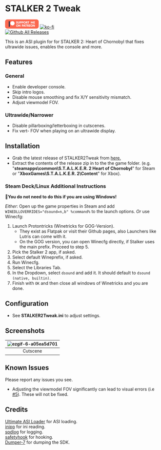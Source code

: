 # STALKER 2 Tweak
[![Patreon-Button](https://raw.githubusercontent.com/Lyall/STALKER2Tweak/refs/heads/master/.github/Patreon-Button.png)](https://www.patreon.com/Wintermance) [![ko-fi](https://ko-fi.com/img/githubbutton_sm.svg)](https://ko-fi.com/W7W01UAI9)<br />
[![Github All Releases](https://img.shields.io/github/downloads/Lyall/STALKER2Tweak/total.svg)](https://github.com/Lyall/STALKER2Tweak/releases)

This is an ASI plugin for for STALKER 2: Heart of Chornobyl that fixes ultrawide issues, enables the console and more.

## Features
### General
- Enable developer console.
- Skip intro logos.
- Disable mouse smoothing and fix X/Y sensitivity mismatch.
- Adjust viewmodel FOV.

### Ultrawide/Narrower
- Disable pillarboxing/letterboxing in cutscenes.
- Fix vert- FOV when playing on an ultrawide display.

## Installation
- Grab the latest release of STALKER2Tweak from [here.](https://github.com/Lyall/STALKER2Tweak/releases)
- Extract the contents of the release zip in to the the game folder.
(e.g. "**steamapps\common\S.T.A.L.K.E.R. 2 Heart of Chornobyl**" for Steam or "**XboxGames\S.T.A.L.K.E.R. 2\Content**" for Xbox).

### Steam Deck/Linux Additional Instructions
🚩**You do not need to do this if you are using Windows!**

*Either*: Open up the game properties in Steam and add `WINEDLLOVERRIDES="dsound=n,b" %command%` to the launch options.
*Or* use Winecfg:
1. Launch Protontricks (Winetricks for GOG-Version).
    - They exist as Flatpak or visit their Github pages, also Launchers like Lutris can come with it.
    - On the GOG version, you can open Winecfg directly, if Stalker uses the main prefix. Proceed to step 5.
2. Pick the Stalker 2 app, if asked.
3. Select default Wineprefix, if asked.
4. Run Winecfg.
5. Select the Libraries Tab.
6. In the Dropdown, select `dsound` and add it. It should default to `dsound (native, builtin)`.
7. Finish with `OK` and then close all windows of Winetricks and you are done.

## Configuration
- See **STALKER2Tweak.ini** to adjust settings.

## Screenshots

| ![ezgif-6-a05ea5d701](https://github.com/user-attachments/assets/cdf6a125-a112-4f29-a637-71f22743f388) |
|:--------------------------:|
| Cutscene |

## Known Issues
Please report any issues you see.

- Adjusting the viewmodel FOV significantly can lead to visual errors (i.e [#5](https://github.com/Lyall/STALKER2Tweak/issues/5)). These will not be fixed.

## Credits
[Ultimate ASI Loader](https://github.com/ThirteenAG/Ultimate-ASI-Loader) for ASI loading. <br />
[inipp](https://github.com/mcmtroffaes/inipp) for ini reading. <br />
[spdlog](https://github.com/gabime/spdlog) for logging. <br />
[safetyhook](https://github.com/cursey/safetyhook) for hooking.<br />
[Dumper-7](https://github.com/Encryqed/Dumper-7) for dumping the SDK.
